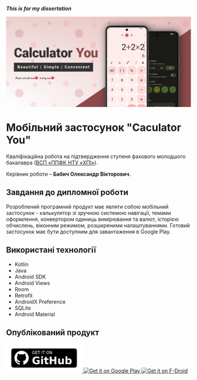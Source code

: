 ***This is for my dissertation***

<img src="../fastlane/metadata/android/en-US/images/featureGraphic.png" alt="Feature graphic" style="display: block; margin: 0 auto 30px;">

# Мобільний застосунок "Caculator You"

Кваліфікаційна робота на підтвердження ступеня фахового молодшого бакалавра ([ВСП «ППФК НТУ «ХПІ»](http://polytechnic.poltava.ua)).

Керівник роботи – **Бабич Олександр Вікторович**.

## Завдання до дипломної роботи

Розроблений програмний продукт має являти собою мобільний застосунок - калькулятор зі зручною системою навігації, темами оформлення, конвертором одиниць вимірювання та валют, історією обчислень, віконним режимом, розширеними налаштуваннями. Готовий застосунок має бути доступним для завантаження в Google Play.

## Використані технології

* Kotlin
* Java
* Android SDK
* Android Views
* Room
* Retrofit
* AndroidX Preference
* SQLite
* Android Material

## Опублікований продукт

<a href="https://github.com/forzzzzz/Calculator-You/releases/latest">
      <img alt="Get it on GitHub" src="https://raw.githubusercontent.com/deckerst/common/main/assets/get-it-on-github.png" height="80">
</a>
<a href="https://play.google.com/store/apps/details?id=com.marktka.calculatorYou">
      <img alt="Get it on Google Play" src="https://play.google.com/intl/en_us/badges/static/images/badges/en_badge_web_generic.png" height="80">
</a>
<a href="https://f-droid.org/packages/com.marktka.calculatorYou/">
      <img alt="Get it on F-Droid" src="https://fdroid.gitlab.io/artwork/badge/get-it-on.png" height="80">
</a>